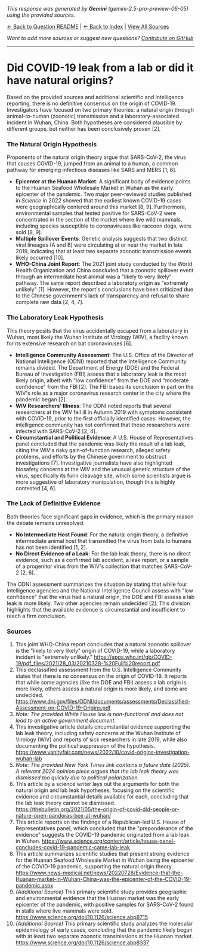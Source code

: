 <!-- 
Generated by: gemini
Model: gemini-2.5-pro-preview-06-05
Prompt type: sources
Generated at: 2025-06-12T15:40:53.178608
-->

*This response was generated by **Gemini** (gemini-2.5-pro-preview-06-05) using the provided sources.*

[← Back to Question README](README.md) | [← Back to Index](../README.md) | [View All Sources](../allsources.md)

*Want to add more sources or suggest new questions? [Contribute on GitHub](https://github.com/justinwest/SuggestedSources)*

---

# Did COVID-19 leak from a lab or did it have natural origins?

Based on the provided sources and additional scientific and intelligence reporting, there is no definitive consensus on the origin of COVID-19. Investigators have focused on two primary theories: a natural origin through animal-to-human (zoonotic) transmission and a laboratory-associated incident in Wuhan, China. Both hypotheses are considered plausible by different groups, but neither has been conclusively proven [2].

### The Natural Origin Hypothesis

Proponents of the natural origin theory argue that SARS-CoV-2, the virus that causes COVID-19, jumped from an animal to a human, a common pathway for emerging infectious diseases like SARS and MERS [1, 6].

*   **Epicenter at the Huanan Market**: A significant body of evidence points to the Huanan Seafood Wholesale Market in Wuhan as the early epicenter of the pandemic. Two major peer-reviewed studies published in *Science* in 2022 showed that the earliest known COVID-19 cases were geographically centered around this market [8, 9]. Furthermore, environmental samples that tested positive for SARS-CoV-2 were concentrated in the section of the market where live wild mammals, including species susceptible to coronaviruses like raccoon dogs, were sold [8, 9].
*   **Multiple Spillover Events**: Genetic analysis suggests that two distinct viral lineages (A and B) were circulating at or near the market in late 2019, indicating that at least two separate zoonotic transmission events likely occurred [10].
*   **WHO-China Joint Report**: The 2021 joint study conducted by the World Health Organization and China concluded that a zoonotic spillover event through an intermediate host animal was a "likely to very likely" pathway. The same report described a laboratory origin as "extremely unlikely" [1]. However, the report's conclusions have been criticized due to the Chinese government's lack of transparency and refusal to share complete raw data [2, 4, 7].

### The Laboratory Leak Hypothesis

This theory posits that the virus accidentally escaped from a laboratory in Wuhan, most likely the Wuhan Institute of Virology (WIV), a facility known for its extensive research on bat coronaviruses [6].

*   **Intelligence Community Assessment**: The U.S. Office of the Director of National Intelligence (ODNI) reported that the Intelligence Community remains divided. The Department of Energy (DOE) and the Federal Bureau of Investigation (FBI) assess that a laboratory leak is the most likely origin, albeit with "low confidence" from the DOE and "moderate confidence" from the FBI [2]. The FBI bases its conclusion in part on the WIV's role as a major coronavirus research center in the city where the pandemic began [2].
*   **WIV Researchers' Illness**: The ODNI noted reports that several researchers at the WIV fell ill in Autumn 2019 with symptoms consistent with COVID-19, prior to the first officially identified cases. However, the intelligence community has not confirmed that these researchers were infected with SARS-CoV-2 [2, 4].
*   **Circumstantial and Political Evidence**: A U.S. House of Representatives panel concluded that the pandemic was likely the result of a lab leak, citing the WIV's risky gain-of-function research, alleged safety problems, and efforts by the Chinese government to obstruct investigations [7]. Investigative journalists have also highlighted biosafety concerns at the WIV and the unusual genetic structure of the virus, specifically its furin cleavage site, which some scientists argue is more suggestive of laboratory manipulation, though this is highly contested [4, 6].

### The Lack of Definitive Evidence

Both theories face significant gaps in evidence, which is the primary reason the debate remains unresolved.

*   **No Intermediate Host Found**: For the natural origin theory, a definitive intermediate animal host that transmitted the virus from bats to humans has not been identified [1, 2].
*   **No Direct Evidence of a Leak**: For the lab leak theory, there is no direct evidence, such as a confirmed lab accident, a leak report, or a sample of a progenitor virus from the WIV's collection that matches SARS-CoV-2 [2, 6].

The ODNI assessment summarizes the situation by stating that while four intelligence agencies and the National Intelligence Council assess with "low confidence" that the virus had a natural origin, the DOE and FBI assess a lab leak is more likely. Two other agencies remain undecided [2]. This division highlights that the available evidence is circumstantial and insufficient to reach a firm conclusion.

### Sources

1.  This joint WHO-China report concludes that a natural zoonotic spillover is the "likely to very likely" origin of COVID-19, while a laboratory incident is "extremely unlikely." https://apps.who.int/gb/COVID-19/pdf_files/2021/28_03/20210328-%20Full%20report.pdf
2.  This declassified assessment from the U.S. Intelligence Community states that there is no consensus on the origin of COVID-19. It reports that while some agencies (like the DOE and FBI) assess a lab origin is more likely, others assess a natural origin is more likely, and some are undecided. https://www.dni.gov/files/ODNI/documents/assessments/Declassified-Assessment-on-COVID-19-Origins.pdf
3.  *Note: The provided White House link is non-functional and does not lead to an active government document.*
4.  This investigative article details circumstantial evidence supporting the lab leak theory, including safety concerns at the Wuhan Institute of Virology (WIV) and reports of sick researchers in late 2019, while also documenting the political suppression of the hypothesis. https://www.vanityfair.com/news/2022/10/covid-origins-investigation-wuhan-lab
5.  *Note: The provided New York Times link contains a future date (2025). A relevant 2024 opinion piece argues that the lab leak theory was dismissed too quickly due to political polarization.*
6.  This article by a science writer lays out the arguments for both the natural origin and lab leak hypotheses, focusing on the scientific evidence and circumstantial details available for each, concluding that the lab leak theory cannot be dismissed. https://thebulletin.org/2021/05/the-origin-of-covid-did-people-or-nature-open-pandoras-box-at-wuhan/
7.  This article reports on the findings of a Republican-led U.S. House of Representatives panel, which concluded that the "preponderance of the evidence" suggests the COVID-19 pandemic originated from a lab leak in Wuhan. https://www.science.org/content/article/house-panel-concludes-covid-19-pandemic-came-lab-leak
8.  This article summarizes scientific studies that present strong evidence for the Huanan Seafood Wholesale Market in Wuhan being the epicenter of the COVID-19 pandemic, supporting the natural origin theory. https://www.news-medical.net/news/20220728/Evidence-that-the-Huanan-market-in-Wuhan-China-was-the-epicenter-of-the-COVID-19-pandemic.aspx
9.  *(Additional Source)* This primary scientific study provides geographic and environmental evidence that the Huanan market was the early epicenter of the pandemic, with positive samples for SARS-CoV-2 found in stalls where live mammals were sold. https://www.science.org/doi/10.1126/science.abp8715
10.  *(Additional Source)* This primary scientific study analyzes the molecular epidemiology of early cases, concluding that the pandemic likely began with at least two separate zoonotic transmissions at the Huanan market. https://www.science.org/doi/10.1126/science.abp8337